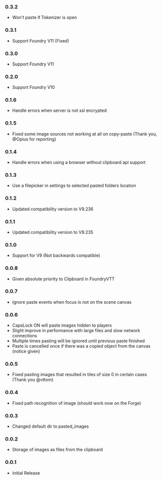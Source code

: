 ### 0.3.2
* Won't paste if Tokenizer is open

### 0.3.1
* Support Foundry V11 (Fixed)

### 0.3.0
* Support Foundry V11

### 0.2.0
* Support Foundry V10

### 0.1.6
* Handle errors when server is not ssl encrypted

### 0.1.5
* Fixed some image sources not working at all on copy-paste (Thank you, @Opius for reporting)

### 0.1.4
* Handle errors when using a browser without clipboard api support

### 0.1.3
* Use a filepicker in settings to selected pasted folders location

### 0.1.2
* Updated compatibility version to V9.236

### 0.1.1
* Updated compatibility version to V9.235

### 0.1.0
* Support for V9 (Not backwards compatible)

### 0.0.8
* Given absolute priority to Clipboard in FoundryVTT

### 0.0.7
* Ignore paste events when focus is not on the scene canvas

### 0.0.6
* CapsLock ON will paste images hidden to players
* Slight improve in performance with large files and slow network connections
* Multiple times pasting will be ignored until previous paste finished
* Paste is cancelled once if there was a copied object from the canvas (notice given)

### 0.0.5
* Fixed pasting images that resulted in tiles of size 0 in certain cases (Thank you @vttom)

### 0.0.4
* Fixed path recognition of image (should work now on the Forge)

### 0.0.3
* Changed default dir to pasted_images

### 0.0.2
* Storage of images as files from the clipboard

### 0.0.1
* Initial Release